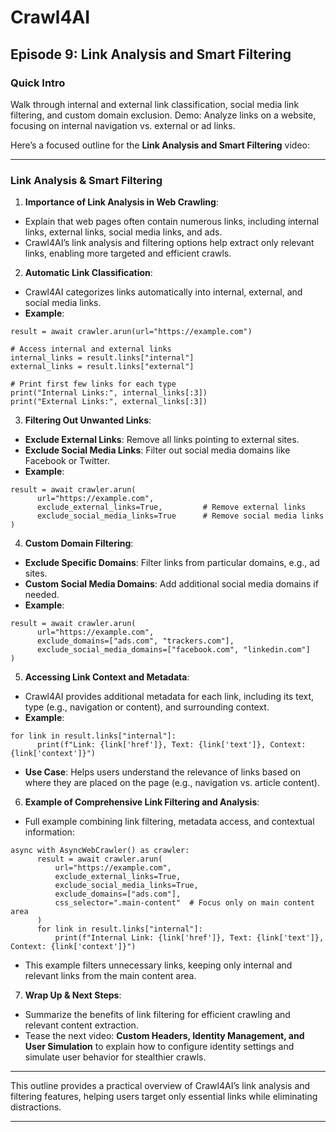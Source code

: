 # Crawl4AI

## Episode 9: Link Analysis and Smart Filtering

### Quick Intro

Walk through internal and external link classification, social media link filtering, and custom domain exclusion. Demo: Analyze links on a website, focusing on internal navigation vs. external or ad links.

Here’s a focused outline for the **Link Analysis and Smart Filtering** video:

* * *

### **Link Analysis & Smart Filtering**

1) **Importance of Link Analysis in Web Crawling**:

- Explain that web pages often contain numerous links, including internal links, external links, social media links, and ads.
- Crawl4AI’s link analysis and filtering options help extract only relevant links, enabling more targeted and efficient crawls.

2) **Automatic Link Classification**:

- Crawl4AI categorizes links automatically into internal, external, and social media links.
- **Example**:



```hljs makefile
result = await crawler.arun(url="https://example.com")

# Access internal and external links
internal_links = result.links["internal"]
external_links = result.links["external"]

# Print first few links for each type
print("Internal Links:", internal_links[:3])
print("External Links:", external_links[:3])

```


3) **Filtering Out Unwanted Links**:

- **Exclude External Links**: Remove all links pointing to external sites.
- **Exclude Social Media Links**: Filter out social media domains like Facebook or Twitter.
- **Example**:



```hljs python
result = await crawler.arun(
      url="https://example.com",
      exclude_external_links=True,         # Remove external links
      exclude_social_media_links=True      # Remove social media links
)

```


4) **Custom Domain Filtering**:

- **Exclude Specific Domains**: Filter links from particular domains, e.g., ad sites.
- **Custom Social Media Domains**: Add additional social media domains if needed.
- **Example**:



```hljs csharp
result = await crawler.arun(
      url="https://example.com",
      exclude_domains=["ads.com", "trackers.com"],
      exclude_social_media_domains=["facebook.com", "linkedin.com"]
)

```


5) **Accessing Link Context and Metadata**:

- Crawl4AI provides additional metadata for each link, including its text, type (e.g., navigation or content), and surrounding context.
- **Example**:



```hljs python
for link in result.links["internal"]:
      print(f"Link: {link['href']}, Text: {link['text']}, Context: {link['context']}")

```

- **Use Case**: Helps users understand the relevance of links based on where they are placed on the page (e.g., navigation vs. article content).

6) **Example of Comprehensive Link Filtering and Analysis**:

- Full example combining link filtering, metadata access, and contextual information:



```hljs python
async with AsyncWebCrawler() as crawler:
      result = await crawler.arun(
          url="https://example.com",
          exclude_external_links=True,
          exclude_social_media_links=True,
          exclude_domains=["ads.com"],
          css_selector=".main-content"  # Focus only on main content area
      )
      for link in result.links["internal"]:
          print(f"Internal Link: {link['href']}, Text: {link['text']}, Context: {link['context']}")

```

- This example filters unnecessary links, keeping only internal and relevant links from the main content area.

7) **Wrap Up & Next Steps**:

- Summarize the benefits of link filtering for efficient crawling and relevant content extraction.
- Tease the next video: **Custom Headers, Identity Management, and User Simulation** to explain how to configure identity settings and simulate user behavior for stealthier crawls.

* * *

This outline provides a practical overview of Crawl4AI’s link analysis and filtering features, helping users target only essential links while eliminating distractions.

* * *